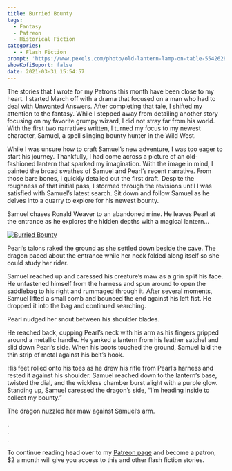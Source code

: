 ```yaml
---
title: Burried Bounty
tags:
  - Fantasy
  - Patreon
  - Historical Fiction
categories:
  - - Flash Fiction
prompt: 'https://www.pexels.com/photo/old-lantern-lamp-on-table-5542628/'
showKofiSuport: false
date: 2021-03-31 15:54:57
---
```


The stories that I wrote for my Patrons this month have been close to my heart. I started March off with a drama that focused on a man who had to deal with Unwanted Answers. After completing that tale, I shifted my attention to the fantasy. While I stepped away from detailing another story focusing on my favorite grumpy wizard, I did not stray far from his world. With the first two narratives written, I turned my focus to my newest character, Samuel, a spell slinging bounty hunter in the Wild West.<!-- more -->

While I was unsure how to craft Samuel’s new adventure, I was too eager to start his journey. Thankfully, I had come across a picture of an old-fashioned lantern that sparked my imagination. With the image in mind, I painted the broad swathes of Samuel and Pearl’s recent narrative. From those bare bones, I quickly detailed out the first draft. Despite the roughness of that initial pass, I stormed through the revisions until I was satisfied with Samuel’s latest search. Sit down and follow Samuel as he delves into a quarry to explore for his newest bounty.

Samuel chases Ronald Weaver to an abandoned mine. He leaves Pearl at the entrance as he explores the hidden depths with a magical lantern...

<div class="center">

[![Burried Bounty](/images/patreon-flash-fiction/2021/burried-bounty.png "Burried Bounty")](https://www.patreon.com/posts/49453052)

</div>

Pearl’s talons raked the ground as she settled down beside the cave. The dragon paced about the entrance while her neck folded along itself so she could study her rider.

Samuel reached up and caressed his creature’s maw as a grin split his face. He unfastened himself from the harness and spun around to open the saddlebag to his right and rummaged through it. After several moments, Samuel lifted a small comb and bounced the end against his left fist. He dropped it into the bag and continued searching.

Pearl nudged her snout between his shoulder blades.

He reached back, cupping Pearl’s neck with his arm as his fingers gripped around a metallic handle. He yanked a lantern from his leather satchel and slid down Pearl’s side. When his boots touched the ground, Samuel laid the thin strip of metal against his belt’s hook.

His feet rolled onto his toes as he drew his rifle from Pearl’s harness and rested it against his shoulder. Samuel reached down to the lantern’s base, twisted the dial, and the wickless chamber burst alight with a purple glow. Standing up, Samuel caressed the dragon’s side, “I’m heading inside to collect my bounty.”

The dragon nuzzled her maw against Samuel’s arm.

<div class="center story-ellipses">

.</br>
.</br>
.</br>

</div>

<div>

To continue reading head over to my [Patreon page](https://www.patreon.com/posts/49453052) and become a patron, $2 a month will give you access to this and other flash fiction stories.

</div>